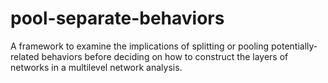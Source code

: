 # pool-separate-behaviors

A framework to examine the implications of splitting or pooling potentially-related behaviors before deciding on how to construct the layers of networks in a multilevel network analysis. 
